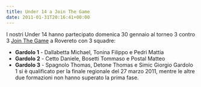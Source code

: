 ```yaml
---
title: Under 14 a Join The Game
date: 2011-01-31T20:16:41+00:00
---
```

I nostri Under 14 hanno partecipato domenica 30 gennaio al torneo 3 contro 3 [Join The Game][1] a Rovereto con 3 squadre:
* **Gardolo 1** - Dallabetta Michael, Tonina Filippo e Pedri Mattia
* **Gardolo 2** - Cetto Daniele, Bosetti Tommaso e Postal Matteo
* **Gardolo 3** - Spagnolo Thomas, Detone Thomas e Simic Giorgio Gardolo 1 si è qualificato per la finale regionale del 27 marzo 2011, mentre le altre due formazioni non hanno superato la prima fase.

[1]: http://www.trento.fip.it/trentinoaltoadige/DocumentoDett.asp?IDDocumento=31451